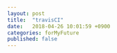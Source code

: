 ```yaml
---
layout: post
title:  "travisCI"
date:   2018-04-26 10:01:59 +0900
categories: forMyFuture
published: false
---
```

